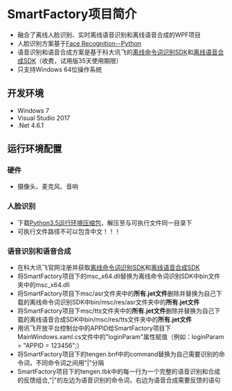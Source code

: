 # SmartFactory项目简介
* 融合了离线人脸识别、实时离线语音识别和离线语音合成的WPF项目
* 人脸识别方案基于[Face Recognition--Python](https://github.com/ageitgey/face_recognition)
* 语音识别和语音合成方案是基于科大讯飞的[离线命令词识别SDK](http://www.xfyun.cn/services/commandWord)和[离线语音合成SDK](http://www.xfyun.cn/services/offline_tts)（收费，试用版35天使用期限）
* 只支持Windows 64位操作系统

## 开发环境
* Windows 7
* Visual Studio 2017
* .Net 4.6.1
## 运行环境配置
### 硬件
* 摄像头、麦克风、音响
### 人脸识别
* 下载[Python3.5运行环境压缩包](https://pan.baidu.com/s/1MSSY8c8R1ipaKfDJJpsXpg)，解压至与可执行文件同一目录下
* 可执行文件路径不可以包含中文！！！
### 语音识别和语音合成
* 在科大讯飞官网注册并获取[离线命令词识别SDK](http://www.xfyun.cn/services/commandWord)和[离线语音合成SDK](http://www.xfyun.cn/services/offline_tts)
* 将SmartFactory项目下的msc_x64.dll替换为离线命令词识别SDK中bin文件夹中的msc_x64.dll
* 将SmartFactory项目下msc/asr文件夹中的**所有.jet文件**删除并替换为自己下载的离线命令词识别SDK中bin/msc/res/asr文件夹中的**所有.jet文件**
* 将SmartFactory项目下msc/tts文件夹中的**所有.jet文件**删除并替换为自己下载的离线语音合成SDK中bin/msc/res/tts文件夹中的**所有.jet文件**
* 用讯飞开放平台控制台中的APPID给SmartFactory项目下MainWindows.xaml.cs文件中的"loginParam"属性赋值（例如：loginParam = "APPID = 123456";）
* 将SmartFactory项目下的tengen.bnf中的command替换为自己需要识别的命令词，不同命令词之间用"|"分隔
* SmartFactory项目下的tengen.tbk中的每一行为一个完整的语音识别和合成的反馈组合,"|"的左边为语音识别的命令词，右边为语音合成需要反馈的语句
